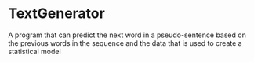 # TextGenerator

A program that can predict the next word in a pseudo-sentence based on the previous words in the sequence and the data that is used to create a statistical model
